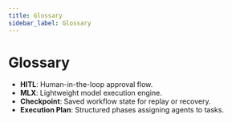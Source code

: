 ```yaml
---
title: Glossary
sidebar_label: Glossary
---
```


# Glossary

- **HITL**: Human-in-the-loop approval flow.
- **MLX**: Lightweight model execution engine.
- **Checkpoint**: Saved workflow state for replay or recovery.
- **Execution Plan**: Structured phases assigning agents to tasks.
